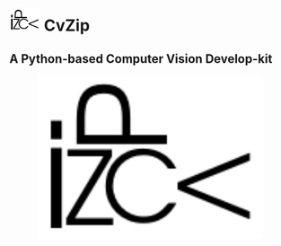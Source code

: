 # <img src="https://github.com/ChenZhouUC/CvZip/blob/master/assets/cvzip.png" height="40" alt="logo"/> CvZip

## A Python-based Computer Vision Develop-kit

<div align=center>
<img src="https://github.com/ChenZhouUC/CvZip/blob/master/assets/cvzip.png" alt="concept" width="400" align="center"/>
</div>